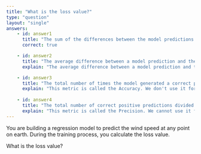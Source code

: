 ```yaml
---
title: "What is the loss value?"
type: "question"
layout: "single"
answers:
    - id: answer1
      title: "The sum of the differences between the model predictions and the actual label values"
      correct: true

    - id: answer2
      title: "The average difference between a model prediction and the actual label value"
      explain: "The average difference between a model prediction and the actual label value is called the Mean Absolute Error (MAE)."

    - id: answer3
      title: "The total number of times the model generated a correct prediction"
      explain: "This metric is called the Accuracy. We don't use it for regression models because a regression prediction is almost never exactly correct."
      
    - id: answer4
      title: "The total number of correct positive predictions divided by the total number of positive predictions"
      explain: "This metric is called the Precision. We cannot use it for regression models because a regression prediction cannot be 'positive' or 'negative'."
---
```


You are building a regression model to predict the wind speed at any point on earth. During the training process, you calculate the loss value. 

What is the loss value?